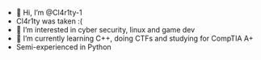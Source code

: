 - 👋 Hi, I’m @Cl4r1ty-1 
- Cl4r1ty was taken :(
- 👀 I’m interested in cyber security, linux and game dev
- 🌱 I’m currently learning C++, doing CTFs and studying for CompTIA A+
- Semi-experienced in Python

<!---
Cl4r1ty-1/Cl4r1ty-1 is a ✨ special ✨ repository because its `README.md` (this file) appears on your GitHub profile.
You can click the Preview link to take a look at your changes.
--->
